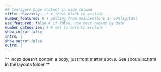 ```yaml
---
## Configure page content in wide column
title: "Recently..." # leave blank to exclude
number_featured: 0 # pulling from mainSections in config.toml
use_featured: false # if false, use most recent by date
number_categories: 0 # set to zero to exclude
show_intro: false
intro: |
show_outro: false
outro: |
---
```


** index doesn't contain a body, just front matter above.
See about/list.html in the layouts folder **
